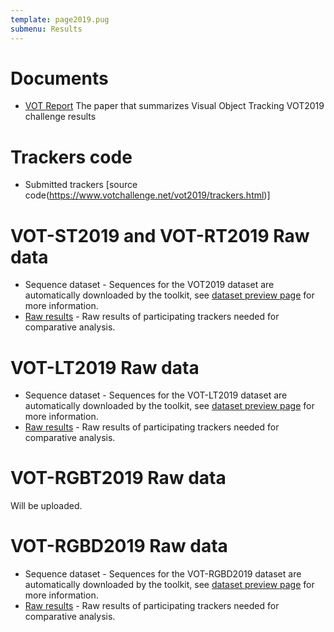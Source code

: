 ```yaml
---
template: page2019.pug
submenu: Results
---
```


# Documents

-   [VOT Report](http://prints.vicos.si/publications/375) The paper that summarizes Visual Object Tracking VOT2019 challenge results

# Trackers code

-   Submitted trackers [source code(https://www.votchallenge.net/vot2019/trackers.html)]	

# VOT-ST2019 and VOT-RT2019 Raw data

-   Sequence dataset - Sequences for the VOT2019 dataset are automatically downloaded by the toolkit, see [dataset preview page](/vot2019/dataset.html) for more information.
-   [Raw results](http://data.votchallenge.net/vot2019/results/vot2019_results.zip) - Raw results of participating trackers needed for comparative analysis.

# VOT-LT2019 Raw data

-   Sequence dataset - Sequences for the VOT-LT2019 dataset are automatically downloaded by the toolkit, see [dataset preview page](/vot2019/dataset.html) for more information.
-   [Raw results](http://data.votchallenge.net/vot2019/results/vot2019lt_results.zip) - Raw results of participating trackers needed for comparative analysis.

# VOT-RGBT2019 Raw data

Will be uploaded.
<!--
-   Sequence dataset - Sequences for the VOT-RGBT2019 dataset are automatically downloaded by the toolkit, see [dataset preview page](/vot2019/dataset.html) for more information.
-   [Raw results](http://data.votchallenge.net/vot2019/results/vot2019rgbt_results.zip) - Raw results of participating trackers needed for comparative analysis.
-->

# VOT-RGBD2019 Raw data

-   Sequence dataset - Sequences for the VOT-RGBD2019 dataset are automatically downloaded by the toolkit, see [dataset preview page](/vot2019/dataset.html) for more information.
-   [Raw results](http://data.votchallenge.net/vot2019/results/vot2019rgbd_results.zip) - Raw results of participating trackers needed for comparative analysis.

